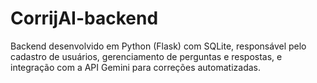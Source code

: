 # CorrijAI-backend
 Backend desenvolvido em Python (Flask) com SQLite, responsável pelo cadastro de usuários, gerenciamento de perguntas e respostas, e integração com a API Gemini para correções automatizadas.
